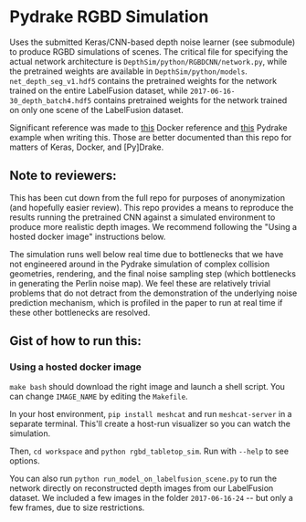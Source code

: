 Pydrake RGBD Simulation
=================

Uses the submitted Keras/CNN-based depth noise learner (see submodule) to produce RGBD simulations of scenes. The critical file for specifying the actual network architecture is `DepthSim/python/RGBDCNN/network.py`, while the pretrained weights are available in `DepthSim/python/models`. `net_depth_seg_v1.hdf5` contains the pretrained weights for the network trained on the entire LabelFusion dataset, while `2017-06-16-30_depth_batch4.hdf5` contains pretrained weights for the network trained on only one scene of the LabelFusion dataset.

Significant reference was made to [this](https://github.com/keras-team/keras/tree/master/docker) Docker reference and [this](https://github.com/gizatt/drake_periscope_tutorial) Pydrake example when writing this. Those are better documented than this repo for matters of Keras, Docker, and [Py]Drake.

## Note to reviewers:
This has been cut down from the full repo for purposes of anonymization (and hopefully easier review). This repo provides a means to reproduce the results running the pretrained CNN against a simulated environment to produce more realistic depth images. We recommend following the "Using a hosted docker image" instructions below.

The simulation runs well below real time due to bottlenecks that we have not engineered around in the Pydrake simulation of complex collision geometries, rendering, and the final noise sampling step (which bottlenecks in generating the Perlin noise map). We feel these are relatively trivial problems that do not detract from the demonstration of the underlying noise prediction mechanism, which is profiled in the paper to run at real time if these other bottlenecks are resolved.

## Gist of how to run this:

### Using a hosted docker image
`make bash` should download the right image and launch a shell script. You can change `IMAGE_NAME` by editing the `Makefile`.

In your host environment, `pip install meshcat` and run `meshcat-server` in a separate terminal. This'll create a host-run visualizer so you can watch the simulation.

Then, `cd workspace` and `python rgbd_tabletop_sim`. Run with `--help` to see options.

You can also run `python run_model_on_labelfusion_scene.py` to run the network directly on reconstructed depth images from our LabelFusion dataset. We included a few images in the folder `2017-06-16-24` -- but only a few frames, due to size restrictions.
